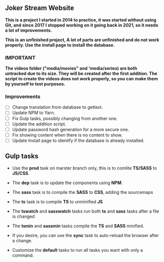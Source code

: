 ## Joker Stream Website

**This is a project I started in 2014 to practice, it was started without using Git, and since 2017 I stopped working on it going back in 2021, so it needs a lot of improvements.**

**This is an unfinished project, A lot of parts are unfinished and do not work properly. Use the install page to install the database.**

### IMPORTANT

**The videos folder ("media/movies" and 'media/series) are both untracked due to its size. They will be created after the first addition. The script to create the videos does not work properly, so you can make them by yourself to test purposes.**

### Improvements

- [ ] Change translation from database to gettext.
- [ ] Update NPM to Yarn.
- [ ] Fix Gulp tasks, possibly changing from another one.
- [ ] Update the addition script.
- [ ] Update password hash generation for a more secure one.
- [ ] Fix showing content when there is no content to show.
- [ ] Update Install page to identify if the database is already installed.

## Gulp tasks


- Use the **prod** task on marster branch only, this is to comlite **TS/SASS** to **JS/CSS**.

- The **dep** task is to update the components using **NPM**.

- The **sass** task is to compile the **SASS** to **CSS**, adding the sourcemaps

- The **ts** task is to compile **TS** to unminified **JS**

- The **tswatch** and **sasswatch** tasks run both **ts** and **sass** tasks after a file is changed

- The **tsmin** and **sassmin** tasks compile the **TS** and **SASS** minified.

- If you desire, you can use the **sync** task to auto-reload the browser after a change.

- Customize the **default** tasks to run all tasks you want with only a command.